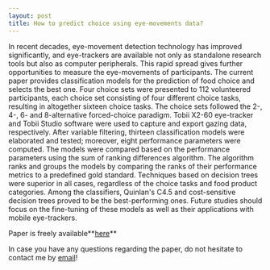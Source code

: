 ```yaml
---
layout: post
title: How to predict choice using eye-movements data?
---
```


In recent decades, eye-movement detection technology has improved significantly, 
and eye-trackers are available not only as standalone research tools but also as computer peripherals. 
This rapid spread gives further opportunities to measure the eye-movements of participants. 
The current paper provides classification models for the prediction of food choice and selects the best one. 
Four choice sets were presented to 112 volunteered participants, each choice set consisting of four different 
choice tasks, resulting in altogether sixteen choice tasks. The choice sets followed 
the 2-, 4-, 6- and 8-alternative forced-choice paradigm. Tobii X2-60 eye-tracker and 
Tobii Studio software were used to capture and export gazing data, respectively. After variable filtering, 
thirteen classification models were elaborated and tested; moreover, eight performance parameters were computed. 
The models were compared based on the performance parameters using the sum of ranking differences algorithm. 
The algorithm ranks and groups the models by comparing the ranks of their performance metrics to 
a predefined gold standard. Techniques based on decision trees were superior in all cases, regardless 
of the choice tasks and food product categories. Among the classifiers, Quinlan's C4.5 and cost-sensitive 
decision trees proved to be the best-performing ones. Future studies should focus on the fine-tuning of 
these models as well as their applications with mobile eye-trackers.	

Paper is freely available**[here](https://www.sciencedirect.com/science/article/pii/S0963996921002088)**

In case you have any questions regarding the paper, do not hesitate to contact me by [email](mailto:gereattilaphd@gmail.com)!